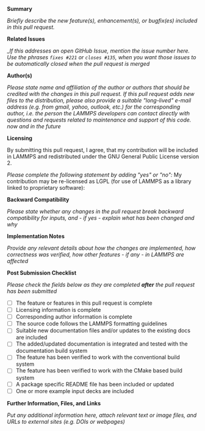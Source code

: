 **Summary**

_Briefly describe the new feature(s), enhancement(s), or bugfix(es) included in this pull request._

**Related Issues**

__If this addresses an open GitHub Issue, mention the issue number here. Use the phrases `fixes #221` or `closes #135`, when you want those issues to be automatically closed when the pull request is merged_

**Author(s)**

_Please state name and affiliation of the author or authors that should be credited with the changes in this pull request. If this pull request adds new files to the distribution, please also provide a suitable "long-lived" e-mail address (e.g. from gmail, yahoo, outlook, etc.) for the *corresponding* author, i.e. the person the LAMMPS developers can contact directly with questions and requests related to maintenance and support of this code. now and in the future_

**Licensing**

By submitting this pull request, I agree, that my contribution will be included in LAMMPS and redistributed under the GNU General Public License version 2.

_Please complete the following statement by adding "yes" or "no":_
My contribution may be re-licensed as LGPL (for use of LAMMPS as a library linked to proprietary software):

**Backward Compatibility**

_Please state whether any changes in the pull request break backward compatibility for inputs, and - if yes - explain what has been changed and why_

**Implementation Notes**

_Provide any relevant details about how the changes are implemented, how correctness was verified, how other features - if any - in LAMMPS are affected_

**Post Submission Checklist**

_Please check the fields below as they are completed **after** the pull request has been submitted_

- [ ] The feature or features in this pull request is complete
- [ ] Licensing information is complete
- [ ] Corresponding author information is complete
- [ ] The source code follows the LAMMPS formatting guidelines
- [ ] Suitable new documentation files and/or updates to the existing docs are included
- [ ] The added/updated documentation is integrated and tested with the documentation build system
- [ ] The feature has been verified to work with the conventional build system
- [ ] The feature has been verified to work with the CMake based build system
- [ ] A package specific README file has been included or updated
- [ ] One or more example input decks are included

**Further Information, Files, and Links**

_Put any additional information here, attach relevant text or image files, and URLs to external sites (e.g. DOIs or webpages)_


